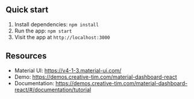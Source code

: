 ## Quick start

1. Install dependencies: `npm install`
2. Run the app: `npm start`
3. Visit the app at `http://localhost:3000`

## Resources

- Material UI: https://v4-1-3.material-ui.com/
- Demo: https://demos.creative-tim.com/material-dashboard-react
- Documentation: https://demos.creative-tim.com/material-dashboard-react/#/documentation/tutorial

